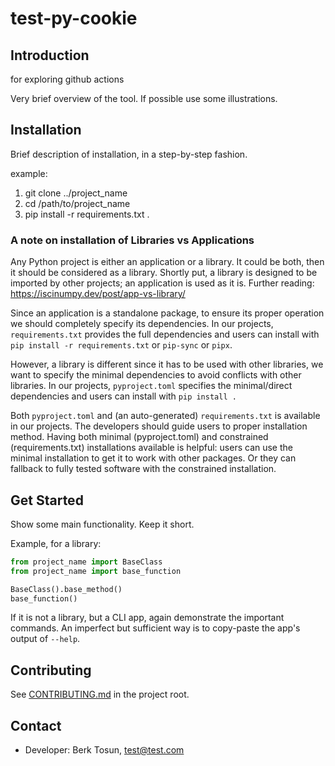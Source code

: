 # test-py-cookie

## Introduction

for exploring github actions

Very brief overview of the tool. If possible use some illustrations.

## Installation

Brief description of installation, in a step-by-step fashion.

example:

1. git clone ../project_name
0. cd /path/to/project_name
0. pip install -r requirements.txt .

### A note on installation of Libraries vs Applications

Any Python project is either an application or a library. It could be both,
then it should be considered as a library. Shortly put, a library is designed
to be imported by other projects; an application is used as it is. Further
reading: https://iscinumpy.dev/post/app-vs-library/

Since an application is a standalone package, to ensure its proper operation
we should completely specify its dependencies. In our projects, `requirements.txt` provides the
full dependencies and users can install with `pip install -r requirements.txt`
or `pip-sync` or `pipx`.

However, a library is different since it has to be used with other libraries,
we want to specify the minimal dependencies to avoid conflicts with other libraries.
In our projects, `pyproject.toml` specifies the minimal/direct dependencies and
users can install with `pip install .`

Both `pyproject.toml` and (an auto-generated) `requirements.txt` is available in our
projects. The developers should guide users to proper installation method. Having
both minimal (pyproject.toml) and constrained (requirements.txt) installations available
is helpful: users can use the minimal installation to get it to work with other packages.
Or they can fallback to fully tested software with the constrained installation.

## Get Started

Show some main functionality. Keep it short.

Example, for a library:

```py
from project_name import BaseClass
from project_name import base_function

BaseClass().base_method()
base_function()
```

If it is not a library, but a CLI app, again demonstrate the important commands.
An imperfect but sufficient way is to copy-paste the app's output of `--help`.


## Contributing

See [CONTRIBUTING.md](CONTRIBUTING.md) in the project root.

## Contact

* Developer: Berk Tosun, test@test.com
